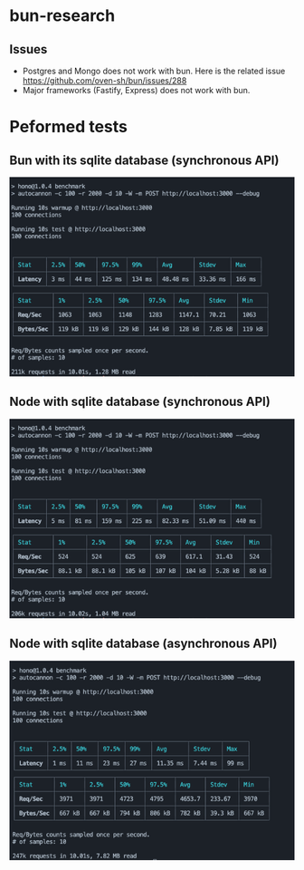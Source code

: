 # bun-research

## Issues
- Postgres and Mongo does not work with bun. Here is the related issue https://github.com/oven-sh/bun/issues/288
- Major frameworks (Fastify, Express) does not work with bun.

# Peformed tests

## Bun with its sqlite database (synchronous API)

![Latency avg 91ms. Throughput avg 1079 req/sec](hono/benchmark/images/bun-sqlite-sync.png)

## Node with sqlite database (synchronous API)

![Latency avg 91ms. Throughput avg 1079 req/sec](hono/benchmark/images/node-sqlite-sync.png)

## Node with sqlite database (asynchronous API)

![Latency avg 91ms. Throughput avg 1079 req/sec](hono/benchmark/images/node-sqlite-async.png)
